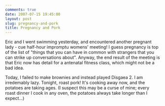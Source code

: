 ```yaml
---
comments: true
date: 2007-07-15 19:45:00
layout: post
slug: pregnancy-and-pork
title: Pregnancy and Pork
---
```


Eric and I went swimming yesterday, and encountered another pregnant lady - cue half-hour impromptu womens' meeting!  I guess pregnancy is top of the list of "things that you can have in common with strangers that you can strike up conversations about".  Anyway, the end result of the meeting is that Eric now has detail for a antenatal fitness class, which might not be a bad idea.  

Today, I failed to make brownies and instead played Disgaea 2.  I am irredemably lazy.  Tonight, roast pork!  It's cooking away now, and the potatoes are taking ages.  (I suspect this may be a curse of mine; every roast dinner I cook in any oven, the potatoes always take longer than I expect...)
